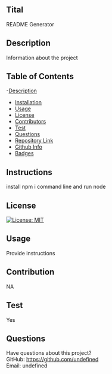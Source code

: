 ## Tital
  
  README Generator
  

## Description 
Information about the project

## Table of Contents 
   -[Description](#Description)
  - [Installation](#Installation)
  - [Usage](#Usage)
  - [License](#Licence)
  - [Contributors](#Contributors)
  - [Test](#Test)
  - [Questions](#Questions)
  - [Repository Link](#Repository)
  - [Github Info](#Github)
  - [Badges](#Badges)

## Instructions

install npm i command line and run node

## License

[![License: MIT](https://img.shields.io/badge/License-MIT-yellow.svg)](https://opensource.org/licenses/MIT)

## Usage 

Provide instructions

## Contribution

  NA

  ## Test

  Yes

## Questions
Have questions about this project?  
GitHub: https://github.com/undefined  
Email: undefined
